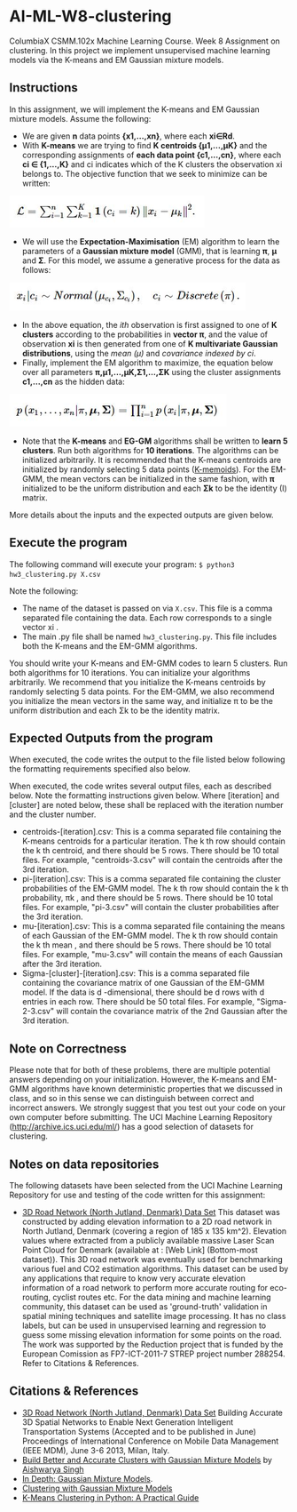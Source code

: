 ﻿# AI-ML-W8-clustering

ColumbiaX CSMM.102x Machine Learning Course. Week 8 Assignment on clustering. In this project we implement unsupervised machine learning models via the K-means and EM Gaussian mixture models.


## Instructions

In this assignment, we will implement the K-means and EM Gaussian mixture models. Assume the following:

- We are given **n** data points **{x1,…,xn}**, where each **xi∈Rd**.
- With **K-means** we are trying to find **K centroids {μ1,…,μK}** and the corresponding assignments of **each data point {c1,…,cn}**, where each **ci ∈ {1,…,K}** and ci indicates which of the K clusters the observation xi belongs to. The objective function that we seek to minimize can be written:

![equation_1: L=∑ni=1∑Kk=11(ci=k)∥xi−μk∥2.](./ref/eq1.JPG?raw=true)
- We will use the **Expectation-Maximisation** (EM) algorithm to learn the parameters of a **Gaussian mixture model** (GMM), that is learning **π**, **μ** and **Σ**. For this model, we assume a generative process for the data as follows:

![equation_2: xi|ci∼Normal(μci,Σci),ci∼Discrete(π).](./ref/eq2.JPG?raw=true)
- In the above equation, the  *ith* observation is first assigned to one of  **K  clusters** according to the probabilities in **vector  π**, and the value of observation  **xi**  is then generated from one of  **K multivariate Gaussian distributions**, using the *mean (μ)* and *covariance indexed by ci*. 
- Finally, implement the EM algorithm to maximize, the equation below over all parameters **π,μ1,…,μK,Σ1,…,ΣK** using the cluster assignments **c1,…,cn** as the hidden data:

![equation_3: p(x1,…,xn|π,μ,Σ)=∏ni=1p(xi|π,μ,Σ).](./ref/eq3.JPG?raw=true)
- Note that the **K-means** and **EG-GM** algorithms shall be written to **learn 5 clusters**. Run both algorithms for **10 iterations**. The algorithms can be initialized arbitrarily. It is recommended that the K-means centroids are initialized by randomly selecting 5 data points ([K-memoids](https://en.wikipedia.org/wiki/K-medoids)). For the EM-GMM, the mean vectors can be initialized in the same fashion, with **π** initialized to be the uniform distribution and each **Σk** to be the identity (I) matrix.

More details about the inputs and the expected outputs are given below.

## Execute the program

The following command will execute your program:
`$ python3 hw3_clustering.py X.csv`

Note the following:
- The name of the dataset is passed on via `X.csv`. This file is a comma separated file containing the data. Each row corresponds to a single vector xi .
- The main .py file shall be named `hw3_clustering.py`. This file includes both the K-means and the EM-GMM algorithms.

You should write your K-means and EM-GMM codes to learn 5 clusters. Run both algorithms for 10 iterations. You can initialize your algorithms arbitrarily. We recommend that you initialize the K-means centroids by randomly selecting 5 data points. For the EM-GMM, we also recommend you initialize the mean vectors in the same way, and initialize  π  to be the uniform distribution and each  Σk  to be the identity matrix. 


## Expected Outputs from the program

When executed, the code writes the output to the file listed below following the formatting requirements specified also below.

When executed, the code writes several output files, each as described below. Note the formatting instructions given below. Where [iteration] and [cluster] are noted below, these shall be replaced with the iteration number and the cluster number.

- centroids-[iteration].csv: This is a comma separated file containing the K-means centroids for a particular iteration. The  k th row should contain the  k th centroid, and there should be 5 rows. There should be 10 total files. For example, "centroids-3.csv" will contain the centroids after the 3rd iteration.
- pi-[iteration].csv: This is a comma separated file containing the cluster probabilities of the EM-GMM model. The  k th row should contain the  k th probability,  πk , and there should be 5 rows. There should be 10 total files. For example, "pi-3.csv" will contain the cluster probabilities after the 3rd iteration.
- mu-[iteration].csv: This is a comma separated file containing the means of each Gaussian of the EM-GMM model. The  k th row should contain the  k th mean , and there should be 5 rows. There should be 10 total files. For example, "mu-3.csv" will contain the means of each Gaussian after the 3rd iteration.
- Sigma-[cluster]-[iteration].csv: This is a comma separated file containing the covariance matrix of one Gaussian of the EM-GMM model. If the data is  d -dimensional, there should be  d  rows with  d  entries in each row. There should be 50 total files. For example, "Sigma-2-3.csv" will contain the covariance matrix of the 2nd Gaussian after the 3rd iteration.


## Note on Correctness

Please note that for both of these problems, there are multiple potential answers depending on your initialization. However, the K-means and EM-GMM algorithms have known deterministic properties that we discussed in class, and so in this sense we can distinguish between correct and incorrect answers. We strongly suggest that you test out your code on your own computer before submitting. The UCI Machine Learning Repository (http://archive.ics.uci.edu/ml/) has a good selection of datasets for clustering.


## Notes on data repositories

The following datasets have been selected from the UCI Machine Learning Repository for use and testing of the code written for this assignment:

- [3D Road Network (North Jutland, Denmark) Data Set](http://archive.ics.uci.edu/ml/datasets/3D+Road+Network+%28North+Jutland%2C+Denmark%29) This dataset was constructed by adding elevation information to a 2D road network in North Jutland, Denmark (covering a region of 185 x 135 km^2). Elevation values where extracted from a publicly available massive Laser Scan Point Cloud for Denmark (available at : [Web Link] (Bottom-most dataset)). This 3D road network was eventually used for benchmarking various fuel and CO2 estimation algorithms. This dataset can be used by any applications that require to know very accurate elevation information of a road network to perform more accurate routing for eco-routing, cyclist routes etc. For the data mining and machine learning community, this dataset can be used as 'ground-truth' validation in spatial mining techniques and satellite image processing. It has no class labels, but can be used in unsupervised learning and regression to guess some missing elevation information for some points on the road. The work was supported by the Reduction project that is funded by the European Comission as FP7-ICT-2011-7 STREP project number 288254. Refer to Citations & References.

## Citations & References

- [3D Road Network (North Jutland, Denmark) Data Set](http://archive.ics.uci.edu/ml/datasets/3D+Road+Network+%28North+Jutland%2C+Denmark%29) Building Accurate 3D Spatial Networks to Enable Next Generation Intelligent Transportation Systems (Accepted and to be published in June) Proceedings of International Conference on Mobile Data Management (IEEE MDM), June 3-6 2013, Milan, Italy.
- [Build Better and Accurate Clusters with Gaussian Mixture Models](https://www.analyticsvidhya.com/blog/2019/10/gaussian-mixture-models-clustering/) by [Aishwarya Singh](https://www.analyticsvidhya.com/blog/author/aishwaryasingh/)
- [In Depth: Gaussian Mixture Models](https://jakevdp.github.io/PythonDataScienceHandbook/05.12-gaussian-mixtures.html).
- [Clustering with Gaussian Mixture Models](https://pythonmachinelearning.pro/clustering-with-gaussian-mixture-models/)
- [K-Means Clustering in Python: A Practical Guide](https://realpython.com/k-means-clustering-python/)